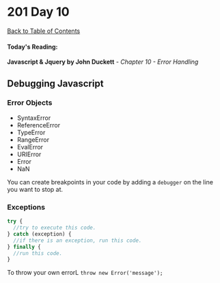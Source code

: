 # 201 Day 10
[Back to Table of Contents](../reading-notes.md)<br/>

#### Today's Reading:<br/>
**Javascript & Jquery by John Duckett** - *Chapter 10 - Error Handling*

## Debugging Javascript

### Error Objects
- SyntaxError
- ReferenceError
- TypeError
- RangeError
- EvalError
- URIError
- Error
- NaN

You can create breakpoints in your code by adding a `debugger` on the line you want to stop at.

### Exceptions

```javascript
try {
  //try to execute this code.
} catch (exception) {
  //if there is an exception, run this code.
} finally {
  //run this code.
}
```

To throw your own errorL `throw new Error('message');`